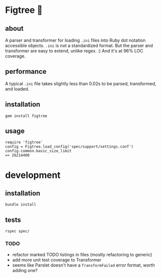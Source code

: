 # Figtree 🌳
## about
A parser and transformer for loading `.ini` files into Ruby dot notation accessible objects. `.ini` is not a standardized format. But the parser and transformer are easy to extend, unlike regex. :) And it's at 96% LOC coverage.

## performance
A typical `.ini` file takes slightly less than 0.02s to be parsed, transformed, and loaded.

## installation
`gem install figtree`

## usage
    require 'figtree'
    config = Figtree.load_config('spec/support/settings.conf')
    config.common.basic_size_limit
    => 26214400

# development
## installation
`bundle install`

## tests
`rspec spec/`

### TODO
- refactor marked TODO listings in files (mostly refactoring to generic)
- add more unit test coverage to Transformer
- seems like Parslet doesn't have a `TransformFailed` error format, worth adding one?
